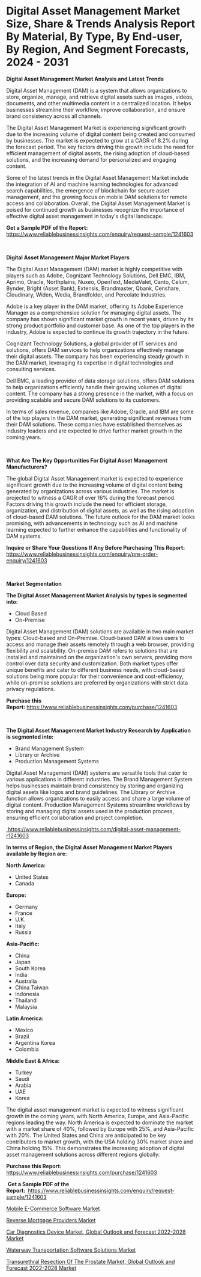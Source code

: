 <p><h1>Digital Asset Management Market Size, Share & Trends Analysis Report By Material, By Type, By End-user, By Region, And Segment Forecasts, 2024 - 2031</h1></p><p><strong>Digital Asset Management Market Analysis and Latest Trends</strong></p>
<p><p>Digital Asset Management (DAM) is a system that allows organizations to store, organize, manage, and retrieve digital assets such as images, videos, documents, and other multimedia content in a centralized location. It helps businesses streamline their workflow, improve collaboration, and ensure brand consistency across all channels.</p><p>The Digital Asset Management Market is experiencing significant growth due to the increasing volume of digital content being created and consumed by businesses. The market is expected to grow at a CAGR of 8.2% during the forecast period. The key factors driving this growth include the need for efficient management of digital assets, the rising adoption of cloud-based solutions, and the increasing demand for personalized and engaging content.</p><p>Some of the latest trends in the Digital Asset Management Market include the integration of AI and machine learning technologies for advanced search capabilities, the emergence of blockchain for secure asset management, and the growing focus on mobile DAM solutions for remote access and collaboration. Overall, the Digital Asset Management Market is poised for continued growth as businesses recognize the importance of effective digital asset management in today's digital landscape.</p></p>
<p><strong>Get a Sample PDF of the Report:&nbsp;</strong> <a href="https://www.reliablebusinessinsights.com/enquiry/request-sample/1241603">https://www.reliablebusinessinsights.com/enquiry/request-sample/1241603</a></p>
<p>&nbsp;</p>
<p><strong>Digital Asset Management Major Market Players</strong></p>
<p><p>The Digital Asset Management (DAM) market is highly competitive with players such as Adobe, Cognizant Technology Solutions, Dell EMC, IBM, Aprimo, Oracle, Northplains, Nuxeo, OpenText, MediaValet, Canto, Celum, Bynder, Bright (Asset Bank), Extensis, Brandmaster, Qbank, Censhare, Cloudinary, Widen, Wedia, Brandfolder, and Percolate Industries.</p><p>Adobe is a key player in the DAM market, offering its Adobe Experience Manager as a comprehensive solution for managing digital assets. The company has shown significant market growth in recent years, driven by its strong product portfolio and customer base. As one of the top players in the industry, Adobe is expected to continue its growth trajectory in the future.</p><p>Cognizant Technology Solutions, a global provider of IT services and solutions, offers DAM services to help organizations effectively manage their digital assets. The company has been experiencing steady growth in the DAM market, leveraging its expertise in digital technologies and consulting services.</p><p>Dell EMC, a leading provider of data storage solutions, offers DAM solutions to help organizations efficiently handle their growing volumes of digital content. The company has a strong presence in the market, with a focus on providing scalable and secure DAM solutions to its customers.</p><p>In terms of sales revenue, companies like Adobe, Oracle, and IBM are some of the top players in the DAM market, generating significant revenues from their DAM solutions. These companies have established themselves as industry leaders and are expected to drive further market growth in the coming years.</p></p>
<p>&nbsp;</p>
<p><strong>What Are The Key Opportunities For Digital Asset Management Manufacturers?</strong></p>
<p><p>The global Digital Asset Management market is expected to experience significant growth due to the increasing volume of digital content being generated by organizations across various industries. The market is projected to witness a CAGR of over 16% during the forecast period. Factors driving this growth include the need for efficient storage, organization, and distribution of digital assets, as well as the rising adoption of cloud-based DAM solutions. The future outlook for the DAM market looks promising, with advancements in technology such as AI and machine learning expected to further enhance the capabilities and functionality of DAM systems.</p></p>
<p><strong>Inquire or Share Your Questions If Any Before Purchasing This Report:</strong> <a href="https://www.reliablebusinessinsights.com/enquiry/pre-order-enquiry/1241603">https://www.reliablebusinessinsights.com/enquiry/pre-order-enquiry/1241603</a></p>
<p>&nbsp;</p>
<p><strong>Market Segmentation</strong></p>
<p><strong>The Digital Asset Management Market Analysis by types is segmented into:</strong></p>
<p><ul><li>Cloud Based</li><li>On-Premise</li></ul></p>
<p><p>Digital Asset Management (DAM) solutions are available in two main market types: Cloud-based and On-Premise. Cloud-based DAM allows users to access and manage their assets remotely through a web browser, providing flexibility and scalability. On-premise DAM refers to solutions that are installed and maintained on the organization's own servers, providing more control over data security and customization. Both market types offer unique benefits and cater to different business needs, with cloud-based solutions being more popular for their convenience and cost-efficiency, while on-premise solutions are preferred by organizations with strict data privacy regulations.</p></p>
<p><strong>Purchase this Report:&nbsp;</strong><a href="https://www.reliablebusinessinsights.com/purchase/1241603">https://www.reliablebusinessinsights.com/purchase/1241603</a></p>
<p>&nbsp;</p>
<p><strong>The Digital Asset Management Market Industry Research by Application is segmented into:</strong></p>
<p><ul><li>Brand Management System</li><li>Library or Archive</li><li>Production Management Systems</li></ul></p>
<p><p>Digital Asset Management (DAM) systems are versatile tools that cater to various applications in different industries. The Brand Management System helps businesses maintain brand consistency by storing and organizing digital assets like logos and brand guidelines. The Library or Archive function allows organizations to easily access and share a large volume of digital content. Production Management Systems streamline workflows by storing and managing digital assets used in the production process, ensuring efficient collaboration and project completion.</p></p>
<p><a href="https://www.reliablebusinessinsights.com/digital-asset-management-r1241603">&nbsp;https://www.reliablebusinessinsights.com/digital-asset-management-r1241603</a></p>
<p><strong>In terms of Region, the Digital Asset Management Market Players available by Region are:</strong></p>
<p>
    <p> <strong> North America: </strong>
        <ul>
            <li>United States</li>
            <li>Canada</li>
        </ul>
        </p> 
    <p> <strong> Europe: </strong>
        <ul>
            <li>Germany</li>
            <li>France</li>
            <li>U.K.</li>
            <li>Italy</li>
            <li>Russia</li>
        </ul>
        </p> 
    <p> <strong> Asia-Pacific: </strong>
        <ul>
            <li>China</li>
            <li>Japan</li>
            <li>South Korea</li>
            <li>India</li>
            <li>Australia</li>
            <li>China Taiwan</li>
            <li>Indonesia</li>
            <li>Thailand</li>
            <li>Malaysia</li>
        </ul>
        </p> 
    <p> <strong> Latin America: </strong>
        <ul>
            <li>Mexico</li>
            <li>Brazil</li>
            <li>Argentina Korea</li>
            <li>Colombia</li>
        </ul>
        </p> 
    <p> <strong> Middle East & Africa: </strong>
        <ul>
            <li>Turkey</li>
            <li>Saudi</li>
            <li>Arabia</li>
            <li>UAE</li>
            <li>Korea</li>
        </ul>
    </p>
    </p>
<p><p>The digital asset management market is expected to witness significant growth in the coming years, with North America, Europe, and Asia-Pacific regions leading the way. North America is expected to dominate the market with a market share of 40%, followed by Europe with 25%, and Asia-Pacific with 20%. The United States and China are anticipated to be key contributors to market growth, with the USA holding 30% market share and China holding 15%. This demonstrates the increasing adoption of digital asset management solutions across different regions globally.</p></p>
<p><strong>Purchase this Report: </strong><a href="https://www.reliablebusinessinsights.com/purchase/1241603">https://www.reliablebusinessinsights.com/purchase/1241603</a></p>
<p>&nbsp;<strong>Get a Sample PDF of the Report:&nbsp;&nbsp;</strong><a href="https://www.reliablebusinessinsights.com/enquiry/request-sample/1241603">https://www.reliablebusinessinsights.com/enquiry/request-sample/1241603</a></p>
<p><strong></strong></p>
<p><p><a href="https://medium.com/@ruth.gibson8095/global-mobile-e-commerce-software-market-size-and-market-trends-analysis-by-regional-outlook-60d8ed9d9c19">Mobile E-Commerce Software Market</a></p><p><a href="https://github.com/drzsklfn31/Market-Research-Report-List-1/blob/main/reverse-mortgage-providers-market.md">Reverse Mortgage Providers Market</a></p><p><a href="https://www.linkedin.com/pulse/car-diagnostics-device-market-global-outlook-forecast-ype3e">Car Diagnostics Device Market, Global Outlook and Forecast 2022-2028 Market</a></p><p><a href="https://medium.com/@sean.peake0978/insights-into-the-waterway-transportation-software-solutions-market-size-which-is-expanding-with-a-df1d1fc0fdb5">Waterway Transportation Software Solutions Market</a></p><p><a href="https://www.linkedin.com/pulse/transurethral-resection-prostate-market-global-outlook-ljmte">Transurethral Resection Of The Prostate Market, Global Outlook and Forecast 2022-2028 Market</a></p></p>